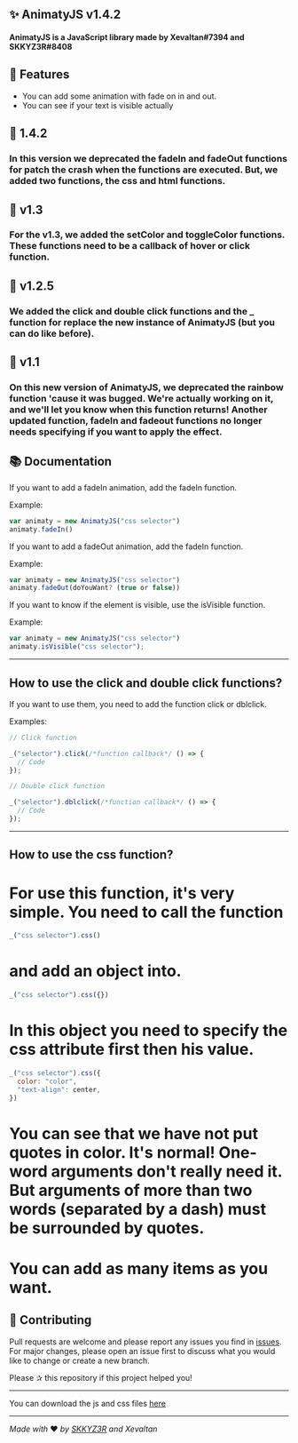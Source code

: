 ## ✨ AnimatyJS v1.4.2

#### AnimatyJS is a JavaScript library made by Xevaltan#7394 and SKKYZ3R#8408

## 🚀 Features

-   You can add some animation with fade on in and out.
-   You can see if your text is visible actually

## 🚀 1.4.2

### In this version we deprecated the fadeIn and fadeOut functions for patch the crash when the functions are executed. But, we added two functions, the css and html functions.

## 🚀 v1.3

### For the v1.3, we added the setColor and toggleColor functions. These functions need to be a callback of hover or click function.

## 🚀 v1.2.5

### We added the click and double click functions and the _ function for replace the new instance of AnimatyJS (but you can do like before).

## 🚀 v1.1

### On this new version of AnimatyJS, we deprecated the rainbow function 'cause it was bugged. We're actually working on it, and we'll let you know when this function returns! Another updated function, fadeIn and fadeout functions no longer needs specifying if you want to apply the effect.

## 📚 Documentation

If you want to add a fadeIn animation, add the fadeIn function.

Example:

```js
var animaty = new AnimatyJS("css selector")
animaty.fadeIn()
```

If you want to add a fadeOut animation, add the fadeIn function.

Example:

```js
var animaty = new AnimatyJS("css selector")
animaty.fadeOut(doYouWant? (true or false))
```

If you want to know if the element is visible, use the isVisible function.

Example:

```js
var animaty = new AnimatyJS("css selector")
animaty.isVisible("css selector");
```

---

## How to use the click and double click functions?

If you want to use them, you need to add the function click or dblclick.

Examples:

```js
// Click function

_("selector").click(/*function callback*/ () => {
  // Code
});

// Double click function

_("selector").dblclick(/*function callback*/ () => {
  // Code
});
```

---

## How to use the css function?

# For use this function, it's very simple. You need to call the function

```js
_("css selector").css()
```

# and add an object into.

```js
_("css selector").css({})
```

# In this object you need to specify the css attribute first then his value.

```js
_("css selector").css({
  color: "color",
  "text-align": center,
})
```

# You can see that we have not put quotes in color. It's normal! One-word arguments don't really need it. But arguments of more than two words (separated by a dash) must be surrounded by quotes.

# You can add as many items as you want.

## 🤝 Contributing

Pull requests are welcome and please report any issues you find in [issues](https://github.com/ItsMeSKKYZ3R/AnimatyJS/issues). For major changes, please open an issue first to discuss what you would like to change or create a new branch.

Please ✰ this repository if this project helped you!

---

You can download the js and css files [here](https://animatyjs.skkyz3r.ml "Télécharger")

---

_Made with_ ❤ _by [SKKYZ3R](https://www.skkyz3r.ml) and Xevaltan_
